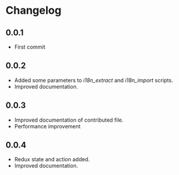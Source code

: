 # Changelog

## 0.0.1

- First commit

## 0.0.2

- Added some parameters to *i18n_extract* and *i18n_import* scripts.
- Improved documentation.

## 0.0.3

- Improved documentation of contributed file.
- Performance improvement

## 0.0.4

- Redux state and action added.
- Improved documentation.

